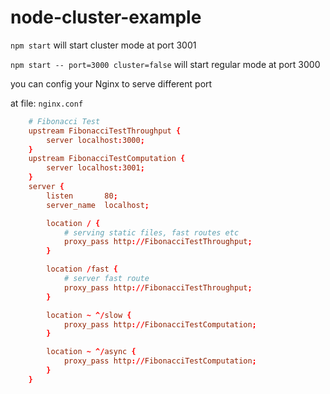 # node-cluster-example

`npm start` will start cluster mode at port 3001

`npm start -- port=3000 cluster=false` will start regular mode at port 3000

you can config your Nginx to serve different port

at file: `nginx.conf`
```conf
    # Fibonacci Test
    upstream FibonacciTestThroughput {
        server localhost:3000;
    }
    upstream FibonacciTestComputation {
        server localhost:3001;
    }
    server {
        listen       80;
        server_name  localhost;

        location / {
            # serving static files, fast routes etc
            proxy_pass http://FibonacciTestThroughput;
        }

        location /fast {
            # server fast route
            proxy_pass http://FibonacciTestThroughput;
        }

        location ~ ^/slow {
            proxy_pass http://FibonacciTestComputation;
        }

        location ~ ^/async {
            proxy_pass http://FibonacciTestComputation;
        }
    }
``` 